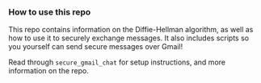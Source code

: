 ### How to use this repo

This repo contains information on the Diffie-Hellman algorithm, as well as how to use it to securely exchange messages. It also includes scripts so you yourself can send secure messages over Gmail!

Read through `secure_gmail_chat` for setup instructions, and more information on the repo.